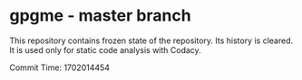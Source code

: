 # gpgme - master branch

This repository contains frozen state of the repository.
Its history is cleared. It is used only for static code
analysis with Codacy.

Commit Time: 1702014454